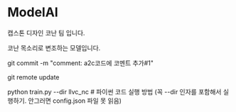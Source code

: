 # ModelAI

캡스톤 디자인 코난 팀 입니다.

코난 목소리로 변조하는 모델입니다.

git commit -m "comment: a2c코드에 코멘트 추가#1"

git remote update

python train.py --dir llvc_nc # 파이썬 코드 실행 방법 (꼭 --dir 인자를 포함해서 실행하기. 안그러면 config.json 파일 못 읽음)